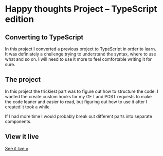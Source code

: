 # Happy thoughts Project – TypeScript edition

## Converting to TypeScript

In this project I converted a previous project to TypeScript in order to learn. It was definiately a challenge trying to understand the syntax, where to use what and so on. I will need to use it more to feel comfortable writing it for sure.

## The project

In this project the trickiest part was to figure out how to structure the code. I wanted the create custom hooks for my GET and POST requests to make the code leaner and easier to read, but figuring out how to use it after I created it took a while.

If I had more time I would probably break out different parts into separate components.

## View it live

[See it live »](https://happy-thoughts-by-helene.netlify.app/)
